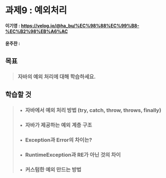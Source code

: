 # 과제9 : 예외처리

#### 이기영 : https://velog.io/@ha_bu/%EC%98%88%EC%99%B8-%EC%B2%98%EB%A6%AC
#### 윤주찬 : 

## 목표
> ### 자바의 예외 처리에 대해 학습하세요.

## 학습할 것
> - ### 자바에서 예외 처리 방법 (try, catch, throw, throws, finally)
> 
> - ### 자바가 제공하는 예외 계층 구조
> 
> - ### Exception과 Error의 차이는?
> 
> - ### RuntimeException과 RE가 아닌 것의 차이
> 
> - ### 커스텀한 예외 만드는 방법
>
